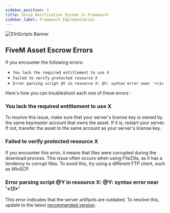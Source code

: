 ```yaml
---
sidebar_position: 3
title: Setup Notification System in Framework
sidebar_label: Framework Implementation
---
```

![S1nScripts Banner ](https://media.discordapp.net/attachments/791405808587636806/1095220832659316776/45r-02.jpg?width=1439&height=399)

## FiveM Asset Escrow Errors

If you encounter the following errors:

- `You lack the required entitlement to use X`
- `Failed to verify protected resource X`
- `Error parsing script @Y in resource X: @Y: syntax error near '<\‎1>`

Here's how you can troubleshoot each one of these errors :

### You lack the required entitlement to use X

To resolve this issue, make sure that your server's license key is owned by the same keymaster account that owns the asset. If it is, restart your server. If not, transfer the asset to the same account as your server's license key.

### Failed to verify protected resource X

If you encounter this error, it means that files were corrupted during the download process. This issue often occurs when using FileZilla, as it has a tendency to corrupt files. To avoid this, try using a different FTP client, such as WinSCP.

### Error parsing script @Y in resource X: @Y: syntax error near '<\‎1>'

This error indicates that the server artifacts are outdated. To resolve this, update to the latest <a href="https://runtime.fivem.net/artifacts/fivem/build_server_windows/master">recommended version</a>.